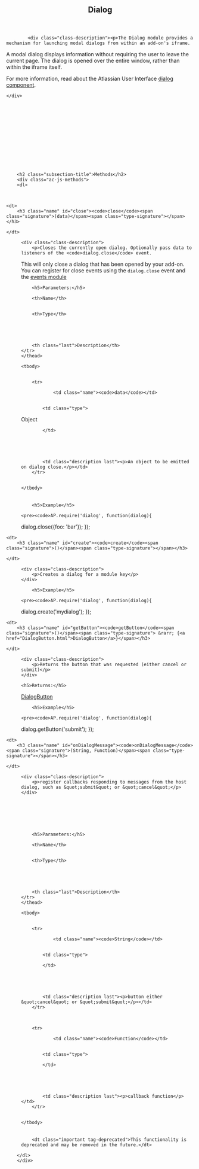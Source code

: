 <section>

<header>
    <h1>
    Dialog
    </h1>
    
</header>

<article>
    <div class="container-overview">
    

    
        
            <div class="class-description"><p>The Dialog module provides a mechanism for launching modal dialogs from within an add-on's iframe.
A modal dialog displays information without requiring the user to leave the current page.
The dialog is opened over the entire window, rather than within the iframe itself.</p>
<p>For more information, read about the Atlassian User Interface <a href="https://docs.atlassian.com/aui/latest/docs/dialog.html">dialog component</a>.</p></div>
        

        
<dl class="details">
    

    

    

    

    

    

    

    

    

    

    

    
</dl>


        
    
    </div>

    

    

    

    

    

    

    
        <h2 class="subsection-title">Methods</h2>
        <div class="ac-js-methods">
        <dl>
            


    <dt>
        <h3 class="name" id="close"><code>close</code><span class="signature">(data)</span><span class="type-signature"></span></h3>
        
    </dt>

<dd>
    
    
    <div class="class-description">
        <p>Closes the currently open dialog. Optionally pass data to listeners of the <code>dialog.close</code> event.
This will only close a dialog that has been opened by your add-on.
You can register for close events using the <code>dialog.close</code> event and the <a href="module-Event.html">events module</a></p>
    </div>
    

    
    
    
    
    
        <h5>Parameters:</h5>
        

<table class="params table table-striped aui">
    <thead>
	<tr>
		
		<th>Name</th>
		

		<th>Type</th>

		

		

		<th class="last">Description</th>
	</tr>
	</thead>

	<tbody>
	

        <tr>
            
                <td class="name"><code>data</code></td>
            

            <td class="type">
            
                
<span class="param-type">Object</span>


            
            </td>

            

            

            <td class="description last"><p>An object to be emitted on dialog close.</p></td>
        </tr>

	
	</tbody>
</table>

    
    
    
<dl class="details">
    

    

    

    

    

    

    

    

    

    

    

    
</dl>

    
    

    

    
    
    
    
    
    
    
        <h5>Example</h5>
        
    <pre><code>AP.require('dialog', function(dialog){
  dialog.close({foo: 'bar'});
});</code></pre>


    
</dd>

        
            


    <dt>
        <h3 class="name" id="create"><code>create</code><span class="signature">()</span><span class="type-signature"></span></h3>
        
    </dt>

<dd>
    
    
    <div class="class-description">
        <p>Creates a dialog for a module key</p>
    </div>
    

    
    
    
    
    
    
    
<dl class="details">
    

    

    

    

    

    

    

    

    

    

    

    
</dl>

    
    

    

    
    
    
    
    
    
    
        <h5>Example</h5>
        
    <pre><code>AP.require('dialog', function(dialog){
  dialog.create('mydialog');
});</code></pre>


    
</dd>

        
            


    <dt>
        <h3 class="name" id="getButton"><code>getButton</code><span class="signature">()</span><span class="type-signature"> &rarr; {<a href="DialogButton.html">DialogButton</a>}</span></h3>
        
    </dt>

<dd>
    
    
    <div class="class-description">
        <p>Returns the button that was requested (either cancel or submit)</p>
    </div>
    

    
    
    
    
    
    
    
<dl class="details">
    

    

    

    

    

    

    

    

    

    

    

    
</dl>

    
    

    

    
    
    
    
    
    <h5>Returns:</h5>
    
            


		
<span class="param-type"><a href="DialogButton.html">DialogButton</a></span>




        
    
    
        <h5>Example</h5>
        
    <pre><code>AP.require('dialog', function(dialog){
  dialog.getButton('submit');
});</code></pre>


    
</dd>

        
            


    <dt>
        <h3 class="name" id="onDialogMessage"><code>onDialogMessage</code><span class="signature">(String, Function)</span><span class="type-signature"></span></h3>
        
    </dt>

<dd>
    
    
    <div class="class-description">
        <p>register callbacks responding to messages from the host dialog, such as &quot;submit&quot; or &quot;cancel&quot;</p>
    </div>
    

    
    
    
    
    
        <h5>Parameters:</h5>
        

<table class="params table table-striped aui">
    <thead>
	<tr>
		
		<th>Name</th>
		

		<th>Type</th>

		

		

		<th class="last">Description</th>
	</tr>
	</thead>

	<tbody>
	

        <tr>
            
                <td class="name"><code>String</code></td>
            

            <td class="type">
            
            </td>

            

            

            <td class="description last"><p>button either &quot;cancel&quot; or &quot;submit&quot;</p></td>
        </tr>

	

        <tr>
            
                <td class="name"><code>Function</code></td>
            

            <td class="type">
            
            </td>

            

            

            <td class="description last"><p>callback function</p></td>
        </tr>

	
	</tbody>
</table>

    
    
    
<dl class="details">
    

    

    

    

    
        <dt class="important tag-deprecated">This functionality is deprecated and may be removed in the future.</dt>
    

    

    

    

    

    

    

    
</dl>

    
    

    

    
    
    
    
    
    
    
</dd>

        </dl>
        </div>
    

    

    
</article>

</section>